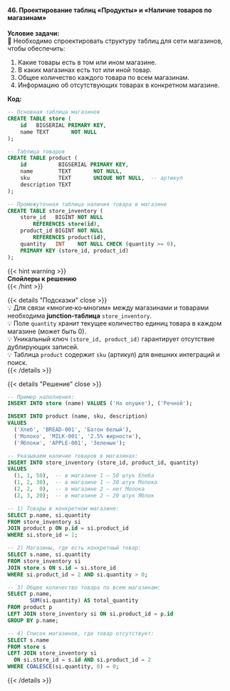 #### 46. Проектирование таблиц «Продукты» и «Наличие товаров по магазинам»

**Условие задачи:**  
📌 Необходимо спроектировать структуру таблиц для сети магазинов, чтобы обеспечить:
1. Какие товары есть в том или ином магазине.
2. В каких магазинах есть тот или иной товар.
3. Общее количество каждого товара по всем магазинам.
4. Информацию об отсутствующих товарах в конкретном магазине.

**Код:**

```sql
-- Основная таблица магазинов
CREATE TABLE store (
    id   BIGSERIAL PRIMARY KEY,
    name TEXT       NOT NULL
);

-- Таблица товаров
CREATE TABLE product (
    id          BIGSERIAL PRIMARY KEY,
    name        TEXT       NOT NULL,
    sku         TEXT       UNIQUE NOT NULL,  -- артикул
    description TEXT
);

-- Промежуточная таблица наличия товара в магазине
CREATE TABLE store_inventory (
    store_id   BIGINT NOT NULL
        REFERENCES store(id),
    product_id BIGINT NOT NULL
        REFERENCES product(id),
    quantity   INT    NOT NULL CHECK (quantity >= 0),
    PRIMARY KEY (store_id, product_id)
);
````

{{< hint warning >}}  
**Спойлеры к решению**  
{{< /hint >}}

{{< details "Подсказки" close >}}  
💡 Для связи «многие‑ко‑многим» между магазинами и товарами необходима **junction‑таблица** `store_inventory`.  
💡 Поле `quantity` хранит текущее количество единиц товара в каждом магазине (может быть 0).  
💡 Уникальный ключ `(store_id, product_id)` гарантирует отсутствие дублирующих записей.  
💡 Таблица `product` содержит `sku` (артикул) для внешних интеграций и поиск.  
{{< /details >}}

{{< details "Решение" close >}}

```sql
-- Пример наполнения:
INSERT INTO store (name) VALUES ('На опушке'), ('Речной');

INSERT INTO product (name, sku, description)
VALUES
  ('Хлеб', 'BREAD-001', 'Батон белый'),
  ('Молоко', 'MILK-001', '2.5% жирности'),
  ('Яблоки', 'APPLE-001', 'Зеленые');

-- Указываем наличие товаров в магазинах:
INSERT INTO store_inventory (store_id, product_id, quantity)
VALUES
  (1, 1, 50),  -- в магазине 1 — 50 штук Хлеба
  (1, 2, 30),  -- в магазине 1 — 30 штук Молока
  (2, 2,  0),  -- в магазине 2 — нет Молока
  (2, 3, 20);  -- в магазине 2 — 20 штук Яблок

-- 1) Товары в конкретном магазине:
SELECT p.name, si.quantity
FROM store_inventory si
JOIN product p ON p.id = si.product_id
WHERE si.store_id = 1;

-- 2) Магазины, где есть конкретный товар:
SELECT s.name, si.quantity
FROM store_inventory si
JOIN store s ON s.id = si.store_id
WHERE si.product_id = 2 AND si.quantity > 0;

-- 3) Общее количество товара по всем магазинам:
SELECT p.name,
       SUM(si.quantity) AS total_quantity
FROM product p
LEFT JOIN store_inventory si ON si.product_id = p.id
GROUP BY p.name;

-- 4) Список магазинов, где товар отсутствует:
SELECT s.name
FROM store s
LEFT JOIN store_inventory si
  ON si.store_id = s.id AND si.product_id = 2
WHERE COALESCE(si.quantity, 0) = 0;
```

{{< /details >}}